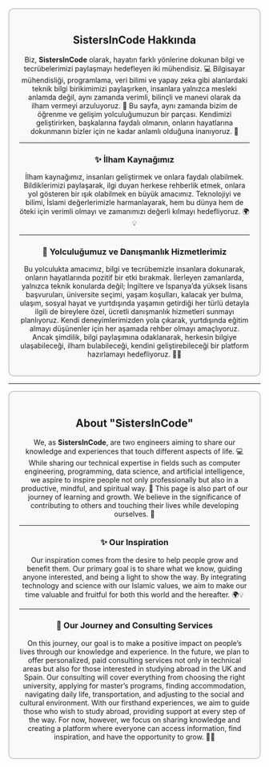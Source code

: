 <div align="center" style="border: 2px solid #cccccc; padding: 20px; border-radius: 10px; background-color: #f9f9f9; max-width: 800px;">

## SistersInCode Hakkında

Biz, **SistersInCode** olarak, hayatın farklı yönlerine dokunan bilgi ve tecrübelerimizi paylaşmayı hedefleyen iki mühendisiz. 💻 Bilgisayar mühendisliği, programlama, veri bilimi ve yapay zeka gibi alanlardaki teknik bilgi birikimimizi paylaşırken, insanlara yalnızca mesleki anlamda değil, aynı zamanda verimli, bilinçli ve manevi olarak da ilham vermeyi arzuluyoruz. 🌱 Bu sayfa, aynı zamanda bizim de öğrenme ve gelişim yolculuğumuzun bir parçası. Kendimizi geliştirirken, başkalarına faydalı olmanın, onların hayatlarına dokunmanın bizler için ne kadar anlamlı olduğuna inanıyoruz. 🌟

---

### ✨ İlham Kaynağımız
İlham kaynağımız, insanları geliştirmek ve onlara faydalı olabilmek. Bildiklerimizi paylaşarak, ilgi duyan herkese rehberlik etmek, onlara yol gösteren bir ışık olabilmek en büyük amacımız. Teknolojiyi ve bilimi, İslami değerlerimizle harmanlayarak, hem bu dünya hem de öteki için verimli olmayı ve zamanımızı değerli kılmayı hedefliyoruz. 🌍💡

---

### 👣 Yolculuğumuz ve Danışmanlık Hizmetlerimiz
Bu yolculukta amacımız, bilgi ve tecrübemizle insanlara dokunarak, onların hayatlarında pozitif bir etki bırakmak. İlerleyen zamanlarda, yalnızca teknik konularda değil; İngiltere ve İspanya’da yüksek lisans başvuruları, üniversite seçimi, yaşam koşulları, kalacak yer bulma, ulaşım, sosyal hayat ve yurtdışında yaşamın getirdiği her türlü detayla ilgili de bireylere özel, ücretli danışmanlık hizmetleri sunmayı planlıyoruz. Kendi deneyimlerimizden yola çıkarak, yurtdışında eğitim almayı düşünenler için her aşamada rehber olmayı amaçlıyoruz. Ancak şimdilik, bilgi paylaşımına odaklanarak, herkesin bilgiye ulaşabileceği, ilham bulabileceği, kendini geliştirebileceği bir platform hazırlamayı hedefliyoruz. 🌟📘

</div>

---

<div align="center" style="border: 2px solid #cccccc; padding: 20px; border-radius: 10px; background-color: #f9f9f9; max-width: 800px;">

## About "SistersInCode"

We, as **SistersInCode**, are two engineers aiming to share our knowledge and experiences that touch different aspects of life. 💻 While sharing our technical expertise in fields such as computer engineering, programming, data science, and artificial intelligence, we aspire to inspire people not only professionally but also in a productive, mindful, and spiritual way. 🌱 This page is also part of our journey of learning and growth. We believe in the significance of contributing to others and touching their lives while developing ourselves. 🌟

---

### ✨ Our Inspiration
Our inspiration comes from the desire to help people grow and benefit them. Our primary goal is to share what we know, guiding anyone interested, and being a light to show the way. By integrating technology and science with our Islamic values, we aim to make our time valuable and fruitful for both this world and the hereafter. 🌍💡

---

### 👣 Our Journey and Consulting Services
On this journey, our goal is to make a positive impact on people’s lives through our knowledge and experience. In the future, we plan to offer personalized, paid consulting services not only in technical areas but also for those interested in studying abroad in the UK and Spain. Our consulting will cover everything from choosing the right university, applying for master’s programs, finding accommodation, navigating daily life, transportation, and adjusting to the social and cultural environment. With our firsthand experiences, we aim to guide those who wish to study abroad, providing support at every step of the way. For now, however, we focus on sharing knowledge and creating a platform where everyone can access information, find inspiration, and have the opportunity to grow. 🌟📘

</div>
